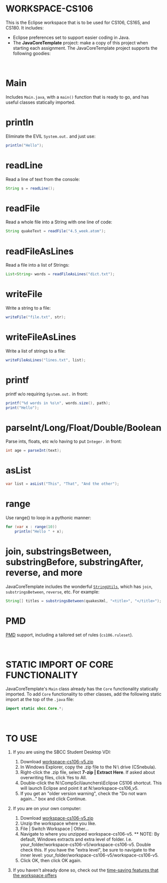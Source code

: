 # WORKSPACE-CS106

This is the Eclipse workspace that is to be used for CS106, CS165, and CS180.  It includes:
*  Eclipse preferences set to support easier coding in Java.
*  The **JavaCoreTemplate** project:  make a copy of this project when starting each assignment.  The JavaCoreTemplate project supports the following goodies:

&nbsp;

# Main

Includes `Main.java`, with a `main()` function that is ready to go, and has useful classes statically imported.

# println
Eliminate the EVIL `System.out.` and just use:
```java
println("Hello");
```
# readLine
Read a line of text from the console:
```java
String s = readLine();
```

# readFile
Read a whole file into a String with one line of code:
```java
String quakeText = readFile("4.5_week.atom");
```
# readFileAsLines
Read a file into a list of Strings:
```java
List<String> words = readFileAsLines("dict.txt");
```
# writeFile
Write a string to a file:
```java
writeFile("file.txt", str);
```
# writeFileAsLines
Write a list of strings to a file:
```java
writeFileAsLines("lines.txt", list);
```
# printf
printf w/o requiring `System.out.` in front:
```java
printf("%d words in %s\n", words.size(), path);
print("Hello");
```
# parseInt/Long/Float/Double/Boolean
Parse ints, floats, etc w/o having to put `Integer.` in front:
```java
int age = parseInt(text);
```

# asList
```java
var list = asList("This", "That", "And the other");
```

# range
Use range() to loop in a pythonic manner:
```java
for (var x : range(10))
	println("Hello " + x);
```

# join, substringsBetween, substringBefore, substringAfter, reverse, and more
JavaCoreTemplate includes the wonderful [`StringUtils`](https://commons.apache.org/proper/commons-lang/apidocs/org/apache/commons/lang3/StringUtils.html), which has `join`, `substringsBetween`, `reverse`, etc.  For example:
```java
String[] titles = substringsBetween(quakesXml, "<title>", "</title>");
```

# PMD
[PMD](https://pmd.github.io/) support, including a tailored set of rules (`cs106.ruleset`).

&nbsp;
# STATIC IMPORT OF CORE FUNCTIONALITY
JavaCoreTemplate's `Main` class already has the `Core` functionality statically imported.  To add `Core` functionality to other classes, add the following static import at the top of the `.java` file:
```java
import static sbcc.Core.*;
```
&nbsp;
# TO USE
1.  If you are using the SBCC Student Desktop VDI:
    1.  Download [workspace-cs106-v5.zip](https://github.com/ProfessorStrenn/workspace-cs106/releases/download/v5.0/workspace-cs106-v5.zip)
    2.  In Windows Explorer, copy the .zip file to the N:\ drive (CSnebula).
    3.  Right-click the .zip file, select **7-zip | Extract Here**.  If asked about overwriting files, click Yes to All.
    4.  Double-click the N:\CompSci\launchers\Eclipse CS106 shortcut.  This will launch Eclipse and point it at N:\workspace-cs106_v5.
    5.  If you get an "older version warning", check the "Do not warn again..." box and click Continue.

2.  If you are on your own computer:
    1.  Download [workspace-cs106-v5.zip](https://github.com/ProfessorStrenn/workspace-cs106/releases/download/v5.0/workspace-cs106-v5.zip)
    2.  Unzip the workspace where you like.
    2.  File | Switch Workspace | Other...
    3.  Navigate to where you unzipped workspace-cs106-v5.  ** NOTE: By default, Windows extracts and extra level of folder.  I.e. your_folder/workspace-cs106-v5/workspace-cs106-v5.  Double check this.  If you have the "extra level", be sure to navigate to the inner level:  your_folder/workspace-cs106-v5/workspace-cs106-v5.
    4.  Click OK, then click OK again.

4.  If you haven't already done so, check out the [time-saving features that the workspace offers](#WORKSPACE-CS106)
